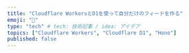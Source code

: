 ```yaml
---
title: "Cloudflare WorkersとD1を使って自分だけのフィードを作る"
emoji: "📰"
type: "tech" # tech: 技術記事 / idea: アイデア
topics: ["Cloudflare Workers", "Cloudflare D1", "Hono"]
published: false
---
```

